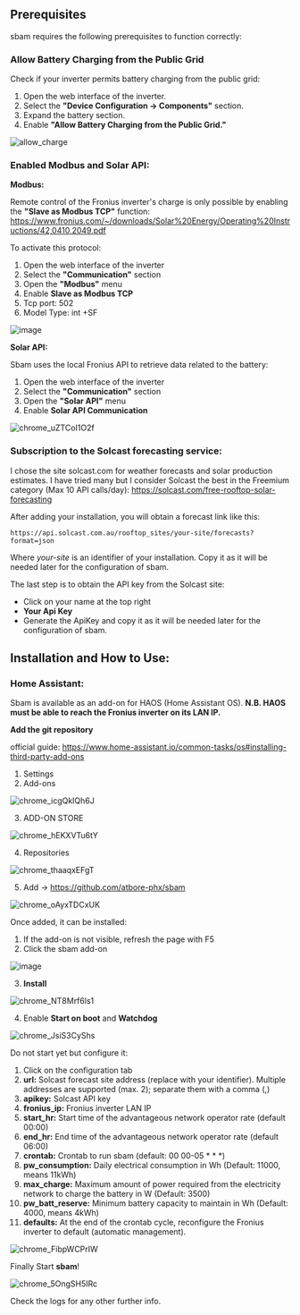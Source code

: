 ## Prerequisites

sbam requires the following prerequisites to function correctly:

### Allow Battery Charging from the Public Grid

Check if your inverter permits battery charging from the public grid:

1. Open the web interface of the inverter.
2. Select the **"Device Configuration -> Components"** section.
3. Expand the battery section.
4. Enable **"Allow Battery Charging from the Public Grid."**

![allow_charge](https://github.com/user-attachments/assets/3b366999-cf9c-4003-93d4-654d137ba001)

### Enabled Modbus and Solar API:

**Modbus:**

Remote control of the Fronius inverter's charge is only possible by enabling the **"Slave as Modbus TCP"** function: https://www.fronius.com/~/downloads/Solar%20Energy/Operating%20Instructions/42,0410,2049.pdf

To activate this protocol:

1. Open the web interface of the inverter
2. Select the **"Communication"** section
3. Open the **"Modbus"** menu
4. Enable **Slave as Modbus TCP**
5. Tcp port: 502
6. Model Type: int +SF

![image](https://github.com/user-attachments/assets/dd1a93b1-7394-4be8-89d3-af5cea9984e5)


**Solar API:**

Sbam uses the local Fronius API to retrieve data related to the battery:

1. Open the web interface of the inverter
2. Select the **"Communication"** section
3. Open the **"Solar API"** menu
4. Enable **Solar API Communication**

![chrome_uZTCoI1O2f](https://github.com/atbore-phx/sbam/assets/11421185/818eddd1-678f-45ba-8081-9958882786cf)

### Subscription to the Solcast forecasting service:

I chose the site solcast.com for weather forecasts and solar production estimates. I have tried many but I consider Solcast the best in the Freemium category (Max 10 API calls/day): https://solcast.com/free-rooftop-solar-forecasting

After adding your installation, you will obtain a forecast link like this:

```
https://api.solcast.com.au/rooftop_sites/your-site/forecasts?format=json
```

Where _your-site_ is an identifier of your installation. Copy it as it will be needed later for the configuration of sbam.

The last step is to obtain the API key from the Solcast site:

- Click on your name at the top right
- **Your Api Key**
- Generate the ApiKey and copy it as it will be needed later for the configuration of sbam.

## Installation and How to Use:

### Home Assistant:

Sbam is available as an add-on for HAOS (Home Assistant OS).
**N.B. HAOS must be able to reach the Fronius inverter on its LAN IP.**

**Add the git repository**

official guide: https://www.home-assistant.io/common-tasks/os#installing-third-party-add-ons

1. Settings
2. Add-ons

![chrome_icgQkIQh6J](https://github.com/atbore-phx/sbam/assets/11421185/531eeab3-9910-4fb8-bf71-22d09ec77f95)

3. ADD-ON STORE

![chrome_hEKXVTu6tY](https://github.com/atbore-phx/sbam/assets/11421185/eec5866d-4a5c-4ae0-bd57-05a10fc48b67)

4. Repositories

![chrome_thaaqxEFgT](https://github.com/atbore-phx/sbam/assets/11421185/38bbcb7d-b3c7-4cbc-ba13-4d55292786ef)

5. Add -> https://github.com/atbore-phx/sbam

![chrome_oAyxTDCxUK](https://github.com/atbore-phx/sbam/assets/11421185/bdefb7c5-04d1-4d20-892a-bc864907da31)

Once added, it can be installed:

1. If the add-on is not visible, refresh the page with F5
2. Click the sbam add-on

![image](https://github.com/user-attachments/assets/ec81f283-fc97-4328-8e1e-ffbd3c4d2e29)


3. **Install**

![chrome_NT8Mrf6ls1](https://github.com/atbore-phx/sbam/assets/11421185/cb9eafe3-a274-4164-a789-1c31a87308e1)

4. Enable **Start on boot** and **Watchdog**

![chrome_JsiS3CyShs](https://github.com/atbore-phx/sbam/assets/11421185/413e2d3d-638b-417c-b906-34d46aee62c0)

Do not start yet but configure it:

1. Click on the configuration tab
2. **url:** Solcast forecast site address (replace <YOUR-SITE> with your identifier). Multiple addresses are supported (max. 2); separate them with a comma (,)
3. **apikey:** Solcast API key
4. **fronius_ip:** Fronius inverter LAN IP
5. **start_hr:** Start time of the advantageous network operator rate (default 00:00)
6. **end_hr:** End time of the advantageous network operator rate (default 06:00)
7. **crontab:** Crontab to run sbam (default: 00 00-05 * * *)
8. **pw_consumption:** Daily electrical consumption in Wh (Default: 11000, means 11kWh)
9. **max_charge:** Maximum amount of power required from the electricity network to charge the battery in W (Default: 3500)
10. **pw_batt_reserve:** Minimum battery capacity to maintain in Wh (Default: 4000, means 4kWh)
11. **defaults:** At the end of the crontab cycle, reconfigure the Fronius inverter to default (automatic management).

![chrome_FibpWCPrIW](https://github.com/atbore-phx/sbam/assets/11421185/7d17c36b-9e7c-4499-a0f9-557d0ddbe7bb)

Finally Start **sbam**!

![chrome_5OngSH5IRc](https://github.com/atbore-phx/sbam/assets/11421185/9575b453-5132-4a24-9166-bc6d385690f1)

Check the logs for any other further info.
